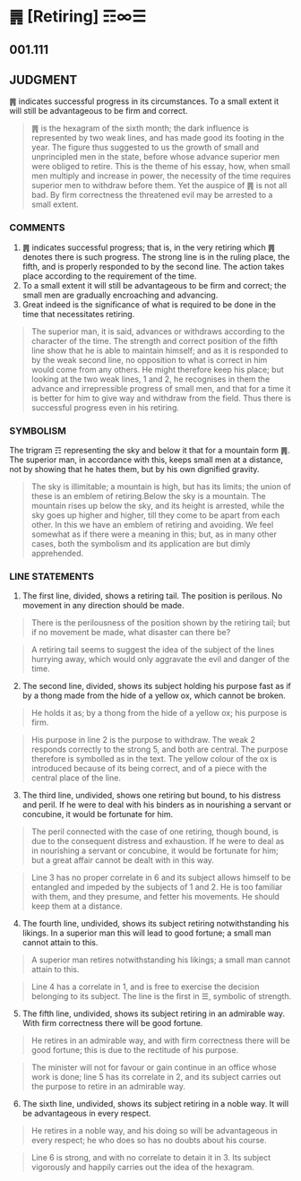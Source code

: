 # ䷠ [Retiring] ☶∞☰

## 001.111

## JUDGMENT

䷠ indicates successful progress in its circumstances. To a small extent it will still be advantageous to be firm and correct.

> ䷠ is the hexagram of the sixth month; the dark influence is represented by two weak lines, and has made good its footing in the year. The figure thus suggested to us the growth of small and unprincipled men in the state, before whose advance superior men were obliged to retire. This is the theme of his essay, how, when small men multiply and increase in power, the necessity of the time requires superior men to withdraw before them. Yet the auspice of ䷠ is not all bad. By firm correctness the threatened evil may be arrested to a small extent.

### COMMENTS

1. ䷠ indicates successful progress; that is, in the very retiring which ䷠ denotes there is such progress. The strong line is in the ruling place, the fifth, and is properly responded to by the second line. The action takes place according to the requirement of the time.
2. To a small extent it will still be advantageous to be firm and correct; the small men are gradually encroaching and advancing.
3. Great indeed is the significance of what is required to be done in the time that necessitates retiring.

> The superior man, it is said, advances or withdraws according to the character of the time. The strength and correct position of the fifth line show that he is able to maintain himself; and as it is responded to by the weak second line, no opposition to what is correct in him would come from any others. He might therefore keep his place; but looking at the two weak lines, 1 and 2, he recognises in them the advance and irrepressible progress of small men, and that for a time it is better for him to give way and withdraw from the field. Thus there is successful progress even in his retiring.

### SYMBOLISM

The trigram ☶ representing the sky and below it that for a mountain form ䷠. The superior man, in accordance with this, keeps small men at a distance, not by showing that he hates them, but by his own dignified gravity.

> The sky is illimitable; a mountain is high, but has its limits; the union of these is an emblem of retiring.Below the sky is a mountain. The mountain rises up below the sky, and its height is arrested, while the sky goes up higher and higher, till they come to be apart from each other. In this we have an emblem of retiring and avoiding. We feel somewhat as if there were a meaning in this; but, as in many other cases, both the symbolism and its application are but dimly apprehended.

### LINE STATEMENTS

1. The first line, divided, shows a retiring tail. The position is perilous. No movement in any direction should be made.

> There is the perilousness of the position shown by the retiring tail; but if no movement be made, what disaster can there be?

> A retiring tail seems to suggest the idea of the subject of the lines hurrying away, which would only aggravate the evil and danger of the time.

2. The second line, divided, shows its subject holding his purpose fast as if by a thong made from the hide of a yellow ox, which cannot be broken.

> He holds it as; by a thong from the hide of a yellow ox; his purpose is firm.

> His purpose in line 2 is the purpose to withdraw. The weak 2 responds correctly to the strong 5, and both are central. The purpose therefore is symbolled as in the text. The yellow colour of the ox is introduced because of its being correct, and of a piece with the central place of the line.

3. The third line, undivided, shows one retiring but bound, to his distress and peril. If he were to deal with his binders as in nourishing a servant or concubine, it would be fortunate for him.

> The peril connected with the case of one retiring, though bound, is due to the consequent distress and exhaustion. If he were to deal as in nourishing a servant or concubine, it would be fortunate for him; but a great affair cannot be dealt with in this way.

> Line 3 has no proper correlate in 6 and its subject allows himself to be entangled and impeded by the subjects of 1 and 2. He is too familiar with them, and they presume, and fetter his movements. He should keep them at a distance.

4. The fourth line, undivided, shows its subject retiring notwithstanding his likings. In a superior man this will lead to good fortune; a small man cannot attain to this.

> A superior man retires notwithstanding his likings; a small man cannot attain to this.

> Line 4 has a correlate in 1, and is free to exercise the decision belonging to its subject. The line is the first in ☰, symbolic of strength.

5. The fifth line, undivided, shows its subject retiring in an admirable way. With firm correctness there will be good fortune.

> He retires in an admirable way, and with firm correctness there will be good fortune; this is due to the rectitude of his purpose.

> The minister will not for favour or gain continue in an office whose work is done; line 5 has its correlate in 2, and its subject carries out the purpose to retire in an admirable way.

6. The sixth line, undivided, shows its subject retiring in a noble way. It will be advantageous in every respect.

> He retires in a noble way, and his doing so will be advantageous in every respect; he who does so has no doubts about his course.

> Line 6 is strong, and with no correlate to detain it in 3. Its subject vigorously and happily carries out the idea of the hexagram.
